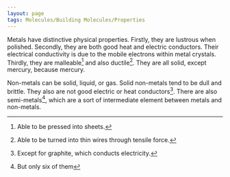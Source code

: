 ```yaml
---
layout: page
tags: Molecules/Building Molecules/Properties
---
```


Metals have distinctive physical properties. Firstly, they are lustrous when polished. Secondly, they are both good heat and electric conductors. Their electrical conductivity is due to the mobile electrons within metal crystals. Thirdly, they are malleable[^1] and also ductile[^2]. They are all solid, except mercury, because mercury.

Non-metals can be solid, liquid, or gas. Solid non-metals tend to be dull and brittle. They also are not good electric or heat conductors[^3]. There are also semi-metals[^4], which are a sort of intermediate element between metals and non-metals.

[^1]: Able to be pressed into sheets.
[^2]: Able to be turned into thin wires through tensile force.
[^3]: Except for graphite, which conducts electricity.
[^4]: But only six of them